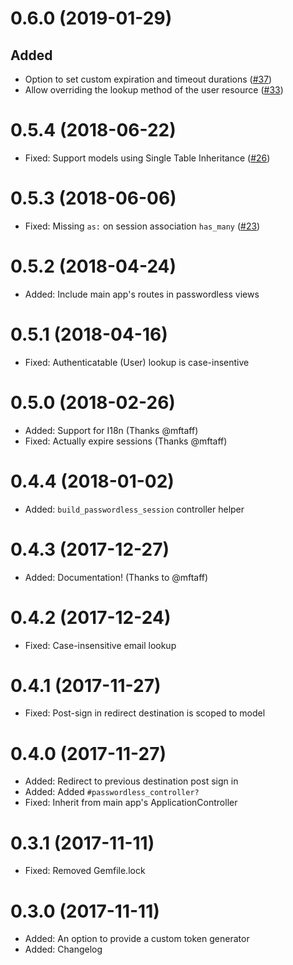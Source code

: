# 0.6.0 (2019-01-29)

## Added

- Option to set custom expiration and timeout durations ([#37](https://github.com/mikker/passwordless/pull/37))
- Allow overriding the lookup method of the user resource ([#33](https://github.com/mikker/passwordless/pull/33))

# 0.5.4 (2018-06-22)

- Fixed: Support models using Single Table Inheritance ([#26](https://github.com/mikker/passwordless/pull/26))

# 0.5.3 (2018-06-06)

- Fixed: Missing `as:` on session association `has_many` ([#23](https://github.com/mikker/passwordless/issues/23))

# 0.5.2 (2018-04-24)

- Added: Include main app's routes in passwordless views

# 0.5.1 (2018-04-16)

- Fixed: Authenticatable (User) lookup is case-insentive

# 0.5.0 (2018-02-26)

- Added: Support for I18n (Thanks @mftaff)
- Fixed: Actually expire sessions (Thanks @mftaff)

# 0.4.4 (2018-01-02)

- Added: `build_passwordless_session` controller helper

# 0.4.3 (2017-12-27)

- Added: Documentation! (Thanks to @mftaff)

# 0.4.2 (2017-12-24)

- Fixed: Case-insensitive email lookup

# 0.4.1 (2017-11-27)

- Fixed: Post-sign in redirect destination is scoped to model

# 0.4.0 (2017-11-27)

- Added: Redirect to previous destination post sign in
- Added: Added `#passwordless_controller?`
- Fixed: Inherit from main app's ApplicationController

# 0.3.1 (2017-11-11)

- Fixed: Removed Gemfile.lock

# 0.3.0 (2017-11-11)

- Added: An option to provide a custom token generator
- Added: Changelog
